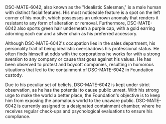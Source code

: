DSC-MATE-6042, also known as the "Idealistic Salesman," is a male human with distinct facial features. His most noticeable feature is a spot on the left corner of his mouth, which possesses an unknown anomaly that renders it resistant to any form of alteration or removal. Furthermore, DSC-MATE-6042 also sports green hair underneath a purple cap, with a gold earring adorning each ear and a silver chain as his preferred accessory.

Although DSC-MATE-6042's occupation lies in the sales department, his personality trait of being idealistic overshadows his professional status. He often finds himself at odds with the corporations he works for with a strong aversion to any company or cause that goes against his values. He has been observed to protest and boycott companies, resulting in humorous situations that led to the containment of DSC-MATE-6042 in Foundation custody.

Due to his peculiar set of beliefs, DSC-MATE-6042 is kept under strict observation, as he has the potential to cause public unrest. With his strong urge to make the world a better place, the Foundation's objective is to keep him from exposing the anomalous world to the unaware public. DSC-MATE-6042 is currently assigned to a designated containment chamber, where he receives regular check-ups and psychological evaluations to ensure his compliance.